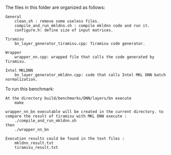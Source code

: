 The files in this folder are organized as follows:

    General
        clean.sh : remove some useless files.
        compile_and_run_mkldnn.sh : compile mkldnn code and run it. 
        configure.h: define size of input matrices.

    Tiramisu
        bn_layer_generator_tiramisu.cpp: Tiramisu code generator.

    Wrapper
        wrapper_nn.cpp: wrapped file that calls the code generated by Tiramisu.

    Intel MKLDNN
        bn_layer_generator_mkldnn.cpp: code that calls Intel MKL DNN batch normalization. 

To run this benchmark:

    At the directory build/benchmarks/DNN/layers/bn execute 
	    make 

    wrapper_nn_bn executable will be created in the current directory. to compare the result of tiramisu with MKL DNN execute :
        ./compile_and_run_mkldnn.sh
    then 
        ./wrapper_nn_bn
    
    Execution results could be found in the text files : 
        mkldnn_result.txt
        tiramisu_result.txt
        